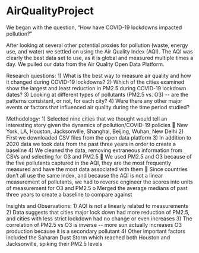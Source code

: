 # AirQualityProject

We began with the question, “How have COVID-19 lockdowns impacted pollution?”

After looking at several other potential proxies for pollution (waste, energy use, and water) we settled on using the Air Quality Index (AQI). The AQI was clearly the best data set to use, as it is global and measured multiple times a day. We pulled our data from the Air Quality Open Data Platform.
    
Research questions:
    1)  What is the best way to measure air quality and how it changed during COVID-19 lockdowns?
    2)  Which of the cities examined show the largest and least reduction in PM2.5 during COVID-19 lockdown dates?
    3)  Looking at different types of pollutants (PM2.5 vs. O3) -- are the patterns consistent, or not, for each city?
    4)  Were there any other major events or factors that influenced air quality during the time period studied?

Methodology:
    1)	Selected nine cities that we thought would tell an interesting story given the dynamics of pollution/COVID-19 policies
        	New York, LA, Houston, Jacksonville, Shanghai, Beijing, Wuhan, New Delhi
    2)	First we downloaded CSV files from the open data platform
    3)	In addition to 2020 data we took data from the past three years in order to create a baseline
    4)	We cleaned the data, removing extraneous information from CSVs and selecting for O3 and PM2.5
        	We used PM2.5 and O3 because of the five pollutants captured in the AQI, they are the most frequently measured and have the most data       associated with them
        	Since countries don’t all use the same index, and because the AQI is not a linear measurement of pollutants, we had to reverse engineer the scores into units of measurement for O3 and PM2.5
    o	Merged the average medians of past three years to create a baseline to compare against


Insights and Observations:
    1)	AQI is not a linearly related to measurements
    2)	Data suggests that cities major lock down had more reduction of PM2.5, and cities with less strict lockdown had no change or even increases 
    3)	The correlation of PM2.5 vs O3 is inverse -- more sun actually increases O3 production because it is a secondary pollutant
    4)	Other important factors included the Saharan Dust Storm which reached both Houston and Jacksonville, spiking their PM2.5 levels



